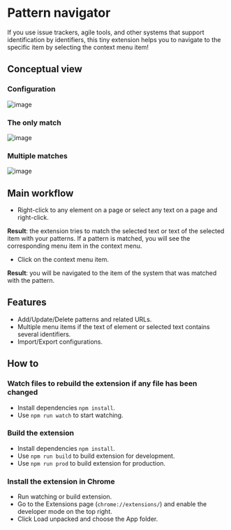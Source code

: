# Pattern navigator
If you use issue trackers, agile tools, and other systems that support identification by identifiers, this tiny extension helps you to navigate to the specific item by selecting the context menu item!

## Conceptual view
### Configuration
![image](https://user-images.githubusercontent.com/54352931/123008532-b09b8e00-d3c3-11eb-8e14-328559b510cc.png)

### The only match
![image](https://user-images.githubusercontent.com/54352931/123008577-c8731200-d3c3-11eb-885e-5fef38e69eac.png) 

### Multiple matches
![image](https://user-images.githubusercontent.com/54352931/123009055-af1e9580-d3c4-11eb-84cf-a065871df28b.png)

## Main workflow
- Right-click to any element on a page or select any text on a page and right-click.

**Result**: the extension tries to match the selected text or text of the selected item with your patterns. If a pattern is matched, you will see the corresponding menu item in the context menu.
- Click on the context menu item.

**Result**: you will be navigated to the item of the system that was matched with the pattern.

## Features
- Add/Update/Delete patterns and related URLs.
- Multiple menu items if the text of element or selected text contains several identifiers.
- Import/Export configurations.

## How to
### Watch files to rebuild the extension if any file has been changed
- Install dependencies `npm install`.
- Use `npm run watch` to start watching.

### Build the extension
- Install dependencies `npm install`.
- Use `npm run build` to build extension for development.
- Use `npm run prod` to build extension for production.

### Install the extension in Chrome
- Run watching or build extension.
- Go to the Extensions page (`chrome://extensions/`) and enable the developer mode on the top right.
- Click Load unpacked and choose the App folder.
